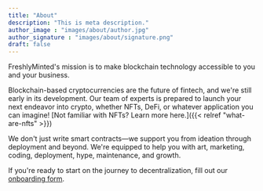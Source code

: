 ```yaml
---
title: "About"
description: "This is meta description."
author_image : "images/about/author.jpg"
author_signature : "images/about/signature.png"
draft: false
---
```


FreshlyMinted's mission is to make blockchain technology accessible to you and your business.

Blockchain-based cryptocurrencies are the future of fintech, and we're still early in its development. Our team of experts is prepared to launch your next endeavor into crypto, whether NFTs, DeFi, or whatever application you can imagine! [Not familiar with NFTs? Learn more here.]({{< relref "what-are-nfts" >}})

We don't just write smart contracts&mdash;we support you from ideation through deployment and beyond. We're equipped to help you with art, marketing, coding, deployment, hype, maintenance, and growth.

If you're ready to start on the journey to decentralization, fill out our [onboarding form](https://forms.gle/kK9t3kuWdrqGGQKg6).
